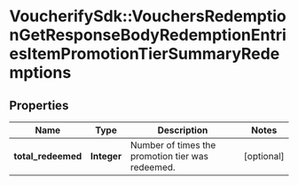 # VoucherifySdk::VouchersRedemptionGetResponseBodyRedemptionEntriesItemPromotionTierSummaryRedemptions

## Properties

| Name | Type | Description | Notes |
| ---- | ---- | ----------- | ----- |
| **total_redeemed** | **Integer** | Number of times the promotion tier was redeemed. | [optional] |

